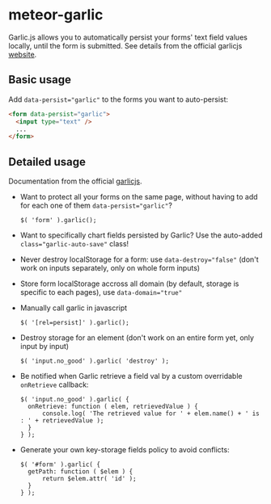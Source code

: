 meteor-garlic
================

Garlic.js allows you to automatically persist your forms' text field values locally, until the form is submitted. See details from the official garlicjs [website](http://garlicjs.org/).

Basic usage
-------------

Add `data-persist="garlic"` to the forms you want to auto-persist:

``` html
<form data-persist="garlic">
  <input type="text" />
  ...
</form>
```

Detailed usage
--------------

Documentation from the official [garlicjs](http://garlicjs.org/).

* Want to protect all your forms on the same page, without having to add for each one of them `data-persist="garlic"`?

    ```
    $( 'form' ).garlic();
    ```
* Want to specifically chart fields persisted by Garlic? Use the auto-added `class="garlic-auto-save"` class!
* Never destroy localStorage for a form: use `data-destroy="false"` (don't work on inputs separately, only on whole form inputs)
* Store form localStorage accross all domain (by default, storage is specific to each pages), use `data-domain="true"`
* Manually call garlic in javascript

    ```
    $( '[rel=persist]' ).garlic();
    ```
* Destroy storage for an element (don't work on an entire form yet, only input by input)

    ```
    $( 'input.no_good' ).garlic( 'destroy' );
    ```
* Be notified when Garlic retrieve a field val by a custom overridable `onRetrieve` callback:

    ```
    $( 'input.no_good' ).garlic( {
      onRetrieve: function ( elem, retrievedValue ) {
          console.log( 'The retrieved value for ' + elem.name() + ' is : ' + retrievedValue );
      }
    } );
    ```
* Generate your own key-storage fields policy to avoid conflicts:

    ```
    $( '#form' ).garlic( {
      getPath: function ( $elem ) {
          return $elem.attr( 'id' );
      }
    } );
    ```
